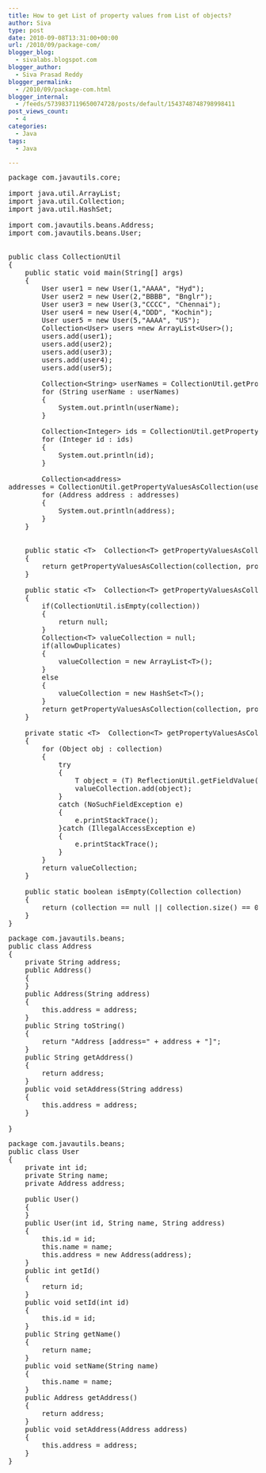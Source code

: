```yaml
---
title: How to get List of property values from List of objects?
author: Siva
type: post
date: 2010-09-08T13:31:00+00:00
url: /2010/09/package-com/
blogger_blog:
  - sivalabs.blogspot.com
blogger_author:
  - Siva Prasad Reddy
blogger_permalink:
  - /2010/09/package-com.html
blogger_internal:
  - /feeds/5739837119650074728/posts/default/1543748748798998411
post_views_count:
  - 4
categories:
  - Java
tags:
  - Java

---
```

<pre>package com.javautils.core;<br /><br />import java.util.ArrayList;<br />import java.util.Collection;<br />import java.util.HashSet;<br /><br />import com.javautils.beans.Address;<br />import com.javautils.beans.User;<br /><br /><br />public class CollectionUtil<br />{<br />&nbsp;&nbsp;&nbsp; public static void main(String[] args)<br />&nbsp;&nbsp;&nbsp; {<br />&nbsp;&nbsp;&nbsp; &nbsp;&nbsp;&nbsp; User user1 = new User(1,"AAAA", "Hyd");<br />&nbsp;&nbsp;&nbsp; &nbsp;&nbsp;&nbsp; User user2 = new User(2,"BBBB", "Bnglr");<br />&nbsp;&nbsp;&nbsp; &nbsp;&nbsp;&nbsp; User user3 = new User(3,"CCCC", "Chennai");<br />&nbsp;&nbsp;&nbsp; &nbsp;&nbsp;&nbsp; User user4 = new User(4,"DDD", "Kochin");<br />&nbsp;&nbsp;&nbsp; &nbsp;&nbsp;&nbsp; User user5 = new User(5,"AAAA", "US");<br />&nbsp;&nbsp;&nbsp; &nbsp;&nbsp;&nbsp; Collection&lt;User&gt; users =new ArrayList&lt;User&gt;();<br />&nbsp;&nbsp;&nbsp; &nbsp;&nbsp;&nbsp; users.add(user1);<br />&nbsp;&nbsp;&nbsp; &nbsp;&nbsp;&nbsp; users.add(user2);<br />&nbsp;&nbsp;&nbsp; &nbsp;&nbsp;&nbsp; users.add(user3);<br />&nbsp;&nbsp;&nbsp; &nbsp;&nbsp;&nbsp; users.add(user4);<br />&nbsp;&nbsp;&nbsp; &nbsp;&nbsp;&nbsp; users.add(user5);<br /><br />&nbsp;&nbsp;&nbsp; &nbsp;&nbsp;&nbsp; Collection&lt;String&gt; userNames = CollectionUtil.getPropertyValuesAsCollection(users, "name", String.class, false);<br />&nbsp;&nbsp;&nbsp; &nbsp;&nbsp;&nbsp; for (String userName : userNames)<br />&nbsp;&nbsp;&nbsp; &nbsp;&nbsp;&nbsp; {<br />&nbsp;&nbsp;&nbsp; &nbsp;&nbsp;&nbsp; &nbsp;&nbsp;&nbsp; System.out.println(userName);<br />&nbsp;&nbsp;&nbsp; &nbsp;&nbsp;&nbsp; }<br />&nbsp;&nbsp;&nbsp; &nbsp;&nbsp;&nbsp; <br />&nbsp;&nbsp;&nbsp; &nbsp;&nbsp;&nbsp; Collection&lt;Integer&gt; ids = CollectionUtil.getPropertyValuesAsCollection(users, "id", Integer.class, false);<br />&nbsp;&nbsp;&nbsp; &nbsp;&nbsp;&nbsp; for (Integer id : ids)<br />&nbsp;&nbsp;&nbsp; &nbsp;&nbsp;&nbsp; {<br />&nbsp;&nbsp;&nbsp; &nbsp;&nbsp;&nbsp; &nbsp;&nbsp;&nbsp; System.out.println(id);<br />&nbsp;&nbsp;&nbsp; &nbsp;&nbsp;&nbsp; }<br /><br />&nbsp;&nbsp;&nbsp; &nbsp;&nbsp;&nbsp; Collection&lt;address&gt;<br />addresses = CollectionUtil.getPropertyValuesAsCollection(users, "address", Address.class, false);<br />&nbsp;&nbsp;&nbsp; &nbsp;&nbsp;&nbsp; for (Address address : addresses)<br />&nbsp;&nbsp;&nbsp; &nbsp;&nbsp;&nbsp; {<br />&nbsp;&nbsp;&nbsp; &nbsp;&nbsp;&nbsp; &nbsp;&nbsp;&nbsp; System.out.println(address);<br />&nbsp;&nbsp;&nbsp; &nbsp;&nbsp;&nbsp; }<br />&nbsp;&nbsp;&nbsp; }<br /><br /><br />&nbsp;&nbsp;&nbsp; public static &lt;T&gt;&nbsp; Collection&lt;T&gt; getPropertyValuesAsCollection(Collection collection, String propertyName, Class&lt;T&gt; propertyType)<br />&nbsp;&nbsp;&nbsp; {<br />&nbsp;&nbsp;&nbsp; &nbsp;&nbsp;&nbsp; return getPropertyValuesAsCollection(collection, propertyName, propertyType, true);<br />&nbsp;&nbsp;&nbsp; }<br /><br />&nbsp;&nbsp;&nbsp; public static &lt;T&gt;&nbsp; Collection&lt;T&gt; getPropertyValuesAsCollection(Collection collection,String propertyName,Class&lt;T&gt; propertyType,boolean allowDuplicates)<br />&nbsp;&nbsp;&nbsp; {<br />&nbsp;&nbsp;&nbsp; &nbsp;&nbsp;&nbsp; if(CollectionUtil.isEmpty(collection))<br />&nbsp;&nbsp;&nbsp; &nbsp;&nbsp;&nbsp; {<br />&nbsp;&nbsp;&nbsp; &nbsp;&nbsp;&nbsp; &nbsp;&nbsp;&nbsp; return null;<br />&nbsp;&nbsp;&nbsp; &nbsp;&nbsp;&nbsp; }<br />&nbsp;&nbsp;&nbsp; &nbsp;&nbsp;&nbsp; Collection&lt;T&gt; valueCollection = null;<br />&nbsp;&nbsp;&nbsp; &nbsp;&nbsp;&nbsp; if(allowDuplicates)<br />&nbsp;&nbsp;&nbsp; &nbsp;&nbsp;&nbsp; {<br />&nbsp;&nbsp;&nbsp; &nbsp;&nbsp;&nbsp; &nbsp;&nbsp;&nbsp; valueCollection = new ArrayList&lt;T&gt;();<br />&nbsp;&nbsp;&nbsp; &nbsp;&nbsp;&nbsp; }<br />&nbsp;&nbsp;&nbsp; &nbsp;&nbsp;&nbsp; else<br />&nbsp;&nbsp;&nbsp; &nbsp;&nbsp;&nbsp; {<br />&nbsp;&nbsp;&nbsp; &nbsp;&nbsp;&nbsp; &nbsp;&nbsp;&nbsp; valueCollection = new HashSet&lt;T&gt;();<br />&nbsp;&nbsp;&nbsp; &nbsp;&nbsp;&nbsp; }<br />&nbsp;&nbsp;&nbsp; &nbsp;&nbsp;&nbsp; return getPropertyValuesAsCollection(collection, propertyName, propertyType, valueCollection);<br />&nbsp;&nbsp;&nbsp; }<br /><br />&nbsp;&nbsp;&nbsp; private static &lt;T&gt;&nbsp; Collection&lt;T&gt; getPropertyValuesAsCollection(Collection collection, String propertyName, Class&lt;T&gt; propertyType, Collection&lt;T&gt; valueCollection)<br />&nbsp;&nbsp;&nbsp; {<br />&nbsp;&nbsp;&nbsp; &nbsp;&nbsp;&nbsp; for (Object obj : collection)<br />&nbsp;&nbsp;&nbsp; &nbsp;&nbsp;&nbsp; {<br />&nbsp;&nbsp;&nbsp; &nbsp;&nbsp;&nbsp; &nbsp;&nbsp;&nbsp; try<br />&nbsp;&nbsp;&nbsp; &nbsp;&nbsp;&nbsp; &nbsp;&nbsp;&nbsp; {<br />&nbsp;&nbsp;&nbsp; &nbsp;&nbsp;&nbsp; &nbsp;&nbsp;&nbsp; &nbsp;&nbsp;&nbsp; T object = (T) ReflectionUtil.getFieldValue(obj, propertyName);&nbsp;&nbsp;&nbsp; <br />&nbsp;&nbsp;&nbsp; &nbsp;&nbsp;&nbsp; &nbsp;&nbsp;&nbsp; &nbsp;&nbsp;&nbsp; valueCollection.add(object);<br />&nbsp;&nbsp;&nbsp; &nbsp;&nbsp;&nbsp; &nbsp;&nbsp;&nbsp; }<br />&nbsp;&nbsp;&nbsp; &nbsp;&nbsp;&nbsp; &nbsp;&nbsp;&nbsp; catch (NoSuchFieldException e)<br />&nbsp;&nbsp;&nbsp; &nbsp;&nbsp;&nbsp; &nbsp;&nbsp;&nbsp; {<br />&nbsp;&nbsp;&nbsp; &nbsp;&nbsp;&nbsp; &nbsp;&nbsp;&nbsp; &nbsp;&nbsp;&nbsp; e.printStackTrace();<br />&nbsp;&nbsp;&nbsp; &nbsp;&nbsp;&nbsp; &nbsp;&nbsp;&nbsp; }catch (IllegalAccessException e)<br />&nbsp;&nbsp;&nbsp; &nbsp;&nbsp;&nbsp; &nbsp;&nbsp;&nbsp; {<br />&nbsp;&nbsp;&nbsp; &nbsp;&nbsp;&nbsp; &nbsp;&nbsp;&nbsp; &nbsp;&nbsp;&nbsp; e.printStackTrace();<br />&nbsp;&nbsp;&nbsp; &nbsp;&nbsp;&nbsp; &nbsp;&nbsp;&nbsp; }<br />&nbsp;&nbsp;&nbsp; &nbsp;&nbsp;&nbsp; }<br />&nbsp;&nbsp;&nbsp; &nbsp;&nbsp;&nbsp; return valueCollection;<br />&nbsp;&nbsp;&nbsp; }<br /><br />&nbsp;&nbsp;&nbsp; public static boolean isEmpty(Collection collection)<br />&nbsp;&nbsp;&nbsp; {<br />&nbsp;&nbsp;&nbsp; &nbsp;&nbsp;&nbsp; return (collection == null || collection.size() == 0);<br />&nbsp;&nbsp;&nbsp; }<br />}<br /></pre>



<pre>package com.javautils.beans;<br />public class Address<br />{<br />&nbsp;&nbsp;&nbsp; private String address;<br />&nbsp;&nbsp;&nbsp; public Address()<br />&nbsp;&nbsp;&nbsp; {<br />&nbsp;&nbsp;&nbsp; }&nbsp;&nbsp;&nbsp; <br />&nbsp;&nbsp;&nbsp; public Address(String address)<br />&nbsp;&nbsp;&nbsp; {<br />&nbsp;&nbsp;&nbsp; &nbsp;&nbsp;&nbsp; this.address = address;<br />&nbsp;&nbsp;&nbsp; }&nbsp;&nbsp;&nbsp; <br />&nbsp;&nbsp;&nbsp; public String toString()<br />&nbsp;&nbsp;&nbsp; {<br />&nbsp;&nbsp;&nbsp; &nbsp;&nbsp;&nbsp; return "Address [address=" + address + "]";<br />&nbsp;&nbsp;&nbsp; }<br />&nbsp;&nbsp;&nbsp; public String getAddress()<br />&nbsp;&nbsp;&nbsp; {<br />&nbsp;&nbsp;&nbsp; &nbsp;&nbsp;&nbsp; return address;<br />&nbsp;&nbsp;&nbsp; }<br />&nbsp;&nbsp;&nbsp; public void setAddress(String address)<br />&nbsp;&nbsp;&nbsp; {<br />&nbsp;&nbsp;&nbsp; &nbsp;&nbsp;&nbsp; this.address = address;<br />&nbsp;&nbsp;&nbsp; }<br />&nbsp;&nbsp;&nbsp; <br />}<br /></pre>



<pre>package com.javautils.beans;<br />public class User<br />{<br />&nbsp;&nbsp;&nbsp; private int id;<br />&nbsp;&nbsp;&nbsp; private String name;<br />&nbsp;&nbsp;&nbsp; private Address address;<br />&nbsp;&nbsp;&nbsp; <br />&nbsp;&nbsp;&nbsp; public User()<br />&nbsp;&nbsp;&nbsp; {<br />&nbsp;&nbsp;&nbsp; }<br />&nbsp;&nbsp;&nbsp; public User(int id, String name, String address)<br />&nbsp;&nbsp;&nbsp; {<br />&nbsp;&nbsp;&nbsp; &nbsp;&nbsp;&nbsp; this.id = id;<br />&nbsp;&nbsp;&nbsp; &nbsp;&nbsp;&nbsp; this.name = name;<br />&nbsp;&nbsp;&nbsp; &nbsp;&nbsp;&nbsp; this.address = new Address(address);<br />&nbsp;&nbsp;&nbsp; }&nbsp;&nbsp;&nbsp; <br />&nbsp;&nbsp;&nbsp; public int getId()<br />&nbsp;&nbsp;&nbsp; {<br />&nbsp;&nbsp;&nbsp; &nbsp;&nbsp;&nbsp; return id;<br />&nbsp;&nbsp;&nbsp; }<br />&nbsp;&nbsp;&nbsp; public void setId(int id)<br />&nbsp;&nbsp;&nbsp; {<br />&nbsp;&nbsp;&nbsp; &nbsp;&nbsp;&nbsp; this.id = id;<br />&nbsp;&nbsp;&nbsp; }<br />&nbsp;&nbsp;&nbsp; public String getName()<br />&nbsp;&nbsp;&nbsp; {<br />&nbsp;&nbsp;&nbsp; &nbsp;&nbsp;&nbsp; return name;<br />&nbsp;&nbsp;&nbsp; }<br />&nbsp;&nbsp;&nbsp; public void setName(String name)<br />&nbsp;&nbsp;&nbsp; {<br />&nbsp;&nbsp;&nbsp; &nbsp;&nbsp;&nbsp; this.name = name;<br />&nbsp;&nbsp;&nbsp; }<br />&nbsp;&nbsp;&nbsp; public Address getAddress()<br />&nbsp;&nbsp;&nbsp; {<br />&nbsp;&nbsp;&nbsp; &nbsp;&nbsp;&nbsp; return address;<br />&nbsp;&nbsp;&nbsp; }<br />&nbsp;&nbsp;&nbsp; public void setAddress(Address address)<br />&nbsp;&nbsp;&nbsp; {<br />&nbsp;&nbsp;&nbsp; &nbsp;&nbsp;&nbsp; this.address = address;<br />&nbsp;&nbsp;&nbsp; }<br />}<br /></pre>